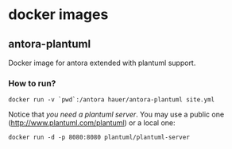 # docker images 

## antora-plantuml

Docker image for antora extended with plantuml support.

### How to run?

```
docker run -v `pwd`:/antora hauer/antora-plantuml site.yml
```

Notice that *you need a plantuml server*. You may use a public one (http://www.plantuml.com/plantuml) or a local one:

```
docker run -d -p 8080:8080 plantuml/plantuml-server
```
